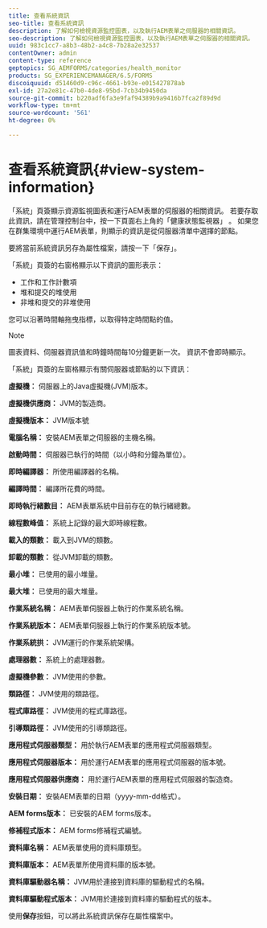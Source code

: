 ```yaml
---
title: 查看系統資訊
seo-title: 查看系統資訊
description: 了解如何檢視資源監控圖表，以及執行AEM表單之伺服器的相關資訊。
seo-description: 了解如何檢視資源監控圖表，以及執行AEM表單之伺服器的相關資訊。
uuid: 983c1cc7-a8b3-48b2-a4c8-7b28a2e32537
contentOwner: admin
content-type: reference
geptopics: SG_AEMFORMS/categories/health_monitor
products: SG_EXPERIENCEMANAGER/6.5/FORMS
discoiquuid: d51460d9-c96c-4661-b93e-e015427878ab
exl-id: 27a2e81c-47b0-4de8-95bd-7cb34b9450da
source-git-commit: b220adf6fa3e9faf94389b9a9416b7fca2f89d9d
workflow-type: tm+mt
source-wordcount: '561'
ht-degree: 0%

---
```


# 查看系統資訊{#view-system-information}

「系統」頁簽顯示資源監視圖表和運行AEM表單的伺服器的相關資訊。 若要存取此資訊，請在管理控制台中，按一下頁面右上角的「健康狀態監視器」 。 如果您在群集環境中運行AEM表單，則顯示的資訊是從伺服器清單中選擇的節點。

要將當前系統資訊另存為屬性檔案，請按一下「保存」。

「系統」頁簽的右窗格顯示以下資訊的圖形表示：

* 工作和工作計數項
* 堆和提交的堆使用
* 非堆和提交的非堆使用

您可以沿著時間軸拖曳指標，以取得特定時間點的值。

>[!NOTE]
>
>圖表資料、伺服器資訊值和時鐘時間每10分鐘更新一次。 資訊不會即時顯示。

「系統」頁簽的左窗格顯示有關伺服器或節點的以下資訊：

**虛擬機：** 伺服器上的Java虛擬機(JVM)版本。

**虛擬機供應商：**  JVM的製造商。

**虛擬機版本：** JVM版本號

**電腦名稱：** 安裝AEM表單之伺服器的主機名稱。

**啟動時間：** 伺服器已執行的時間（以小時和分鐘為單位）。

**即時編譯器：** 所使用編譯器的名稱。

**編譯時間：** 編譯所花費的時間。

**即時執行緒數目：** AEM表單系統中目前存在的執行緒總數。

**線程數峰值：** 系統上記錄的最大即時線程數。

**載入的類數：** 載入到JVM的類數。

**卸載的類數：** 從JVM卸載的類數。

**最小堆：** 已使用的最小堆量。

**最大堆：** 已使用的最大堆量。

**作業系統名稱：** AEM表單伺服器上執行的作業系統名稱。

**作業系統版本：** AEM表單伺服器上執行的作業系統版本號。

**作業系統拱：** JVM運行的作業系統架構。

**處理器數：** 系統上的處理器數。

**虛擬機參數：**  JVM使用的參數。

**類路徑：** JVM使用的類路徑。

**程式庫路徑：** JVM使用的程式庫路徑。

**引導類路徑：**  JVM使用的引導類路徑。

**應用程式伺服器類型：** 用於執行AEM表單的應用程式伺服器類型。

**應用程式伺服器版本：** 用於運行AEM表單的應用程式伺服器的版本號。

**應用程式伺服器供應商：** 用於運行AEM表單的應用程式伺服器的製造商。

**安裝日期：** 安裝AEM表單的日期（yyyy-mm-dd格式）。

**AEM forms版本：** 已安裝的AEM forms版本。

**修補程式版本：** AEM forms修補程式編號。

**資料庫名稱：** AEM表單使用的資料庫類型。

**資料庫版本：** AEM表單所使用資料庫的版本號。

**資料庫驅動器名稱：** JVM用於連接到資料庫的驅動程式的名稱。

**資料庫驅動程式版本：** JVM用於連接到資料庫的驅動程式的版本。

使用&#x200B;**保存**&#x200B;按鈕，可以將此系統資訊保存在屬性檔案中。
